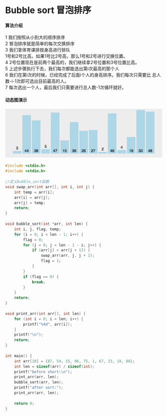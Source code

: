 Bubble sort 冒泡排序
=======

#### 算法介绍
  1 我们按照从小到大的顺序排序</br>
  2 冒泡排序就是简单的每次交换排序</br>
  3 我们拿体育课排按身高进行排队</br>
    1号和2号比高，如果1号比2号高，那么1号和2号进行交换位置。</br>
  4 2号位置现在是前两个最高的，我们继续拿2号位置和3号位置比高。</br>
  5 上述步骤执行下去，我们每次都能选出第i次最高的那个人</br>
  6 我们在第i次的时候，已经完成了后面i个人的身高排序。我们每次只需要比 总人数-i-1次即可选出目前最高的人。</br>
  7 每次选出一个人，最后我们只需要进行总人数-1次循环就好。</br>
#### 动态图演示
![](assets/bubble_sort.gif)
```c
#include <stdio.h>
#include <stdio.h>

//定义bubble_sort函数
void swap_arr(int arr[], int i, int j) {
    int temp = arr[i];
    arr[i] = arr[j];
    arr[j] = temp;
    return;
}

void bubble_sort(int *arr, int len) {
    int i, j, flag, temp;
    for (i = 0; i < len - 1; i++) {
        flag = 0;
        for (j = 0; j < len - 1 - i; j++) {
            if (arr[j] > arr[j + 1]) {
                swap_arr(arr, j, j + 1);
                flag = 1;
            }
        }
        if (flag == 0) {
            break;
        }
    }
    return;
}

void print_arr(int arr[], int len) {
    for (int i = 0; i < len; i++) {
        printf("%4d", arr[i]);
    }
    printf("\n");
    return;
}

int main() {
    int arr[10] = {87, 54, 15, 96, 75, 1, 67, 23, 18, 88};
    int len = sizeof(arr) / sizeof(int);
    printf("before short:\n");
    print_arr(arr, len);
    bubble_sort(arr, len);
    printf("after sort:");
    print_arr(arr, len);

    return 0;
}
```
